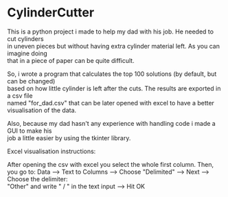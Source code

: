 # CylinderCutter

This is a python project i made to help my dad with his job. He needed to cut cylinders  
in uneven pieces but without having extra cylinder material left. As you can imagine doing  
that in a piece of paper can be quite difficult.  
  
So, i wrote a program that calculates the top 100 solutions (by default, but can be changed)  
based on how little cylinder is left after the cuts. The results are exported in a csv file  
named "for_dad.csv" that can be later opened with excel to have a better visualisation of the data.  
  
Also, because my dad hasn't any experience with handling code i made a GUI to make his  
job a little easier by using the tkinter library.
  
Excel visualisation instructions:  
  
After opening the csv with excel you select the whole first column. Then, you go to:
Data --> Text to Columns --> Choose "Delimited" --> Next --> Choose the delimiter:  
"Other" and write " / " in the text input --> Hit OK  

